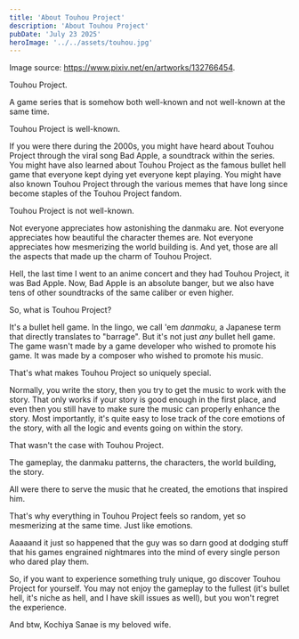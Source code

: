 ```yaml
---
title: 'About Touhou Project'
description: 'About Touhou Project'
pubDate: 'July 23 2025'
heroImage: '../../assets/touhou.jpg'
---
```


Image source: https://www.pixiv.net/en/artworks/132766454.

Touhou Project.

A game series that is somehow both well-known and not well-known at the same time.

Touhou Project is well-known. 

If you were there during the 2000s, you might have heard about Touhou Project through the viral song Bad Apple, a soundtrack within the series. You might have also learned about Touhou Project as the famous bullet hell game that everyone kept dying yet everyone kept playing. You might have also known Touhou Project through the various memes that have long since become staples of the Touhou Project fandom.

Touhou Project is not well-known.

Not everyone appreciates how astonishing the danmaku are. Not everyone appreciates how beautiful the character themes are. Not everyone appreciates how mesmerizing the world building is. And yet, those are all the aspects that made up the charm of Touhou Project.

Hell, the last time I went to an anime concert and they had Touhou Project, it was Bad Apple. Now, Bad Apple is an absolute banger, but we also have tens of other soundtracks of the same caliber or even higher.

So, what is Touhou Project?

It's a bullet hell game. In the lingo, we call 'em *danmaku*, a Japanese term that directly translates to "barrage". But it's not just *any* bullet hell game. The game wasn't made by a game developer who wished to promote his game. It was made by a composer who wished to promote his music.

That's what makes Touhou Project so uniquely special.

Normally, you write the story, then you try to get the music to work with the story. That only works if your story is good enough in the first place, and even then you still have to make sure the music can properly enhance the story. Most importantly, it's quite easy to lose track of the core emotions of the story, with all the logic and events going on within the story.

That wasn't the case with Touhou Project.

The gameplay, the danmaku patterns, the characters, the world building, the story.

All were there to serve the music that he created, the emotions that inspired him.

That's why everything in Touhou Project feels so random, yet so mesmerizing at the same time. Just like emotions.

Aaaaand it just so happened that the guy was so darn good at dodging stuff that his games engrained nightmares into the mind of every single person who dared play them.

So, if you want to experience something truly unique, go discover Touhou Project for yourself. You may not enjoy the gameplay to the fullest (it's bullet hell, it's niche as hell, and I have skill issues as well), but you won't regret the experience.

And btw, Kochiya Sanae is my beloved wife.